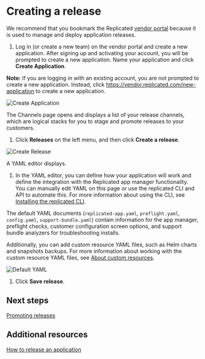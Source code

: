 # Creating a release

We recommend that you bookmark the Replicated [vendor portal](https://vendor.replicated.com) because it is used to manage and deploy application releases.

1. Log in (or create a new team) on the vendor portal and create a new application. After signing up and activating your account, you will be prompted to create a new application. Name your application and click **Create Application**.

  **Note:** If you are logging in with an existing account, you are not prompted to create a new application. Instead, click https://vendor.replicated.com/new-application to create a new application.

  ![Create Application](/images/guides/kots/create-application.png)

  The Channels page opens and displays a list of your release channels, which are logical stacks for you to stage and promote releases to your customers.

1. Click **Releases** on the left menu, and then click **Create a release**.

  ![Create Release](/images/guides/kots/create-release.png)

  A YAML editor displays.

1. In the YAML editor, you can define how your application will work and define the integration with the Replicated app manager functionality. You can manually edit YAML on this page or use the replicated CLI and API to automate this. For more information about using the CLI, see [Installing the replicated CLI](replicated-cli-installing).

  The default YAML documents (`replicated-app.yaml`, `preflight.yaml`, `config.yaml`, `support-bundle.yaml`) contain information for the app manager, preflight checks, customer configuration screen options, and support bundle analyzers for troubleshooting installs.

  Additionally, you can add custom resource YAML files, such as Helm charts and snapshots backups. For more information about working with the custom resource YAML files, see [About custom resources](custom-resource-about).

  ![Default YAML](/images/guides/kots/default-yaml.png)

1. Click **Save release**.

## Next steps

[Promoting releases](releases-promoting)

## Additional resources

[How to release an application](releases-workflow)
